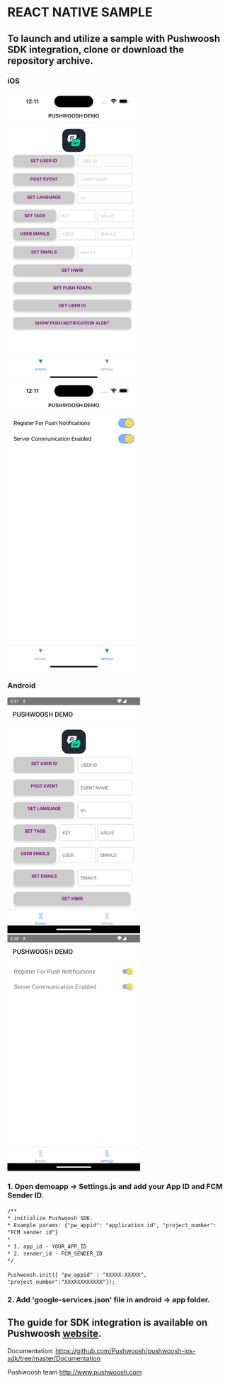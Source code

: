 # REACT NATIVE SAMPLE 

## To launch and utilize a sample with Pushwoosh SDK integration, clone or download the repository archive.

### iOS
 <img src="https://github.com/Pushwoosh/pushwoosh-reactnative-sample/blob/main/Screenshots/iOS_1.png" alt="Alt text" width="300"> <img src="https://github.com/Pushwoosh/pushwoosh-reactnative-sample/blob/main/Screenshots/iOS_2.png" alt="Alt text" width="300"> 

### Android
 <img src="https://github.com/Pushwoosh/pushwoosh-reactnative-sample/blob/main/Screenshots/Android_1.png" alt="Alt text" width="300"> <img src="https://github.com/Pushwoosh/pushwoosh-reactnative-sample/blob/main/Screenshots/Android_2.png" alt="Alt text" width="300"> 

### 1. Open demoapp -> Settings.js and add your App ID and FCM Sender ID.

```
/**
* initialize Pushwoosh SDK.
* Example params: {"pw_appid": "application id", "project_number": "FCM sender id"}
* 
* 1. app_id - YOUR_APP_ID
* 2. sender_id - FCM_SENDER_ID
*/

Pushwoosh.init({ "pw_appid" : "XXXXX-XXXXX", "project_number":"XXXXXXXXXXXX"});

```

### 2. Add 'google-services.json' file in android -> app folder.

## The guide for SDK integration is available on Pushwoosh [website](https://docs.pushwoosh.com/platform-docs/pushwoosh-sdk/cross-platform-frameworks/react-native/integrating-react-native-plugin).

Documentation:
https://github.com/Pushwoosh/pushwoosh-ios-sdk/tree/master/Documentation

Pushwoosh team
http://www.pushwoosh.com
